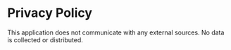 # Privacy Policy

This application does not communicate with any external sources.  No data is collected or distributed.